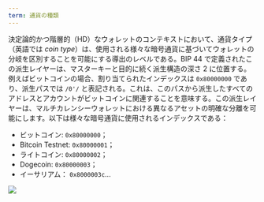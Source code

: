 ```yaml
---
term: 通貨の種類
---
```

決定論的かつ階層的（HD）なウォレットのコンテキストにおいて、通貨タイプ（英語では *coin type*）は、使用される様々な暗号通貨に基づいてウォレットの分岐を区別することを可能にする導出のレベルである。BIP 44 で定義されたこの派生レイヤーは、マスターキーと目的に続く派生構造の深さ 2 に位置する。例えばビットコインの場合、割り当てられたインデックスは `0x80000000` であり、派生パスでは `/0'/` と表記される。これは、このパスから派生したすべてのアドレスとアカウントがビットコインに関連することを意味する。この派生レイヤーは、マルチカレンシーウォレットにおける異なるアセットの明確な分離を可能にします。以下は様々な暗号通貨に使用されるインデックスである：


- ビットコイン: `0x80000000`；
- Bitcoin Testnet: `0x80000001`；
- ライトコイン: `0x80000002`；
- Dogecoin: `0x80000003`；
- イーサリアム： `0x8000003c`...

![](../../dictionnaire/assets/21.webp)